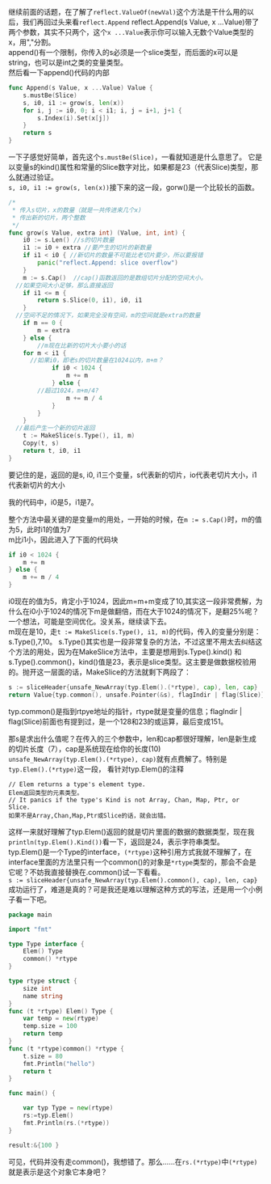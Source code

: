 继续前面的话题，在了解了`reflect.ValueOf(newVal)`这个方法是干什么用的以后，我们再回过头来看`reflect.Append`
reflect.Append(s Value, x ...Value)带了两个参数，其实不只两个，这个`x ...Value`表示你可以输入无数个Value类型的x，用","分割。  
append()有一个限制，你传入的s必须是一个slice类型，而后面的x可以是string，也可以是int之类的变量类型。  
然后看一下append()代码的内部  
```go
func Append(s Value, x ...Value) Value {
	s.mustBe(Slice)
	s, i0, i1 := grow(s, len(x))
	for i, j := i0, 0; i < i1; i, j = i+1, j+1 {
		s.Index(i).Set(x[j])
	}
	return s
}
```
一下子感觉好简单，首先这个`s.mustBe(Slice)`，一看就知道是什么意思了。
它是以变量s的kind()属性和常量的Slice数字对比，如果都是23（代表Slice)类型，那么就通过验证。  
`s, i0, i1 := grow(s, len(x))`接下来的这一段，gorw()是一个比较长的函数。
```go
/*
 * 传入s切片，x的数量（就是一共传进来几个x)
 * 传出新的切片，两个整数
 */
func grow(s Value, extra int) (Value, int, int) {
	i0 := s.Len() //s的切片数量
	i1 := i0 + extra //要产生的切片的新数量
	if i1 < i0 { //新切片的数量不可能比老切片要少，所以要报错
		panic("reflect.Append: slice overflow")
	}
	m := s.Cap()  //cap()函数返回的是数组切片分配的空间大小。
  //如果空间大小足够，那么直接返回
	if i1 <= m {
		return s.Slice(0, i1), i0, i1
	}
  //空间不足的情况下，如果完全没有空间，m的空间就是extra的数量
	if m == 0 {
		m = extra
	} else {
		//m现在比新的切片大小要小的话
    for m < i1 {
      //如果i0，即老s的切片数量在1024以内，m+m？
			if i0 < 1024 {
				m += m
			} else {
        //超过1024，m+m/4?
				m += m / 4
			}
		}
	}
  //最后产生一个新的切片返回
	t := MakeSlice(s.Type(), i1, m)
	Copy(t, s)
	return t, i0, i1
}
```

要记住的是，返回的是s, i0, i1三个变量，s代表新的切片，io代表老切片大小，i1代表新切片的大小

我的代码中，i0是5，i1是7。

整个方法中最关键的是变量m的用处，一开始的时候，在`m := s.Cap()`时，m的值为5，此时i1的值为7  
m比i1小，因此进入了下面的代码块  
```go
if i0 < 1024 {
	m += m
} else {
	m += m / 4
}
```
i0现在的值为5，肯定小于1024，因此m=m+m变成了10,其实这一段非常费解，为什么在i0小于1024的情况下m是做翻倍，而在大于1024的情况下，是翻25%呢？一个想法，可能是空间优化。没关系，继续读下去。  
m现在是10，走`t := MakeSlice(s.Type(), i1, m)`的代码，传入的变量分别是：s.Type(),7,10。
s.Type()其实也是一段非常复杂的方法，不过这里不用太去纠结这个方法的用处，因为在MakeSlice方法中，主要是想用到s.Type().kind() 和s.Type().common()，kind()值是23，表示是slice类型。这主要是做数据校验用的。抛开这一层面的话，MakeSlice的方法就剩下两段了：
```go
s := sliceHeader{unsafe_NewArray(typ.Elem().(*rtype), cap), len, cap}
return Value{typ.common(), unsafe.Pointer(&s), flagIndir | flag(Slice)}
```
typ.common()是指到rtpye地址的指针，rtype就是变量的信息；flagIndir | flag(Slice)前面也有提到过，是一个128和23的或运算，最后变成151。

那s是求出什么值呢？在传入的三个参数中，len和cap都很好理解，len是新生成的切片长度（7），cap是系统现在给你的长度(10)  
`unsafe_NewArray(typ.Elem().(*rtype), cap)`就有点费解了。特别是`typ.Elem().(*rtype)`这一段，
看针对typ.Elem()的注释  
```
// Elem returns a type's element type.
Elem返回类型的元素类型。
// It panics if the type's Kind is not Array, Chan, Map, Ptr, or Slice.
如果不是Array,Chan,Map,Ptr或Slice的话，就会出错。
```
这样一来就好理解了typ.Elem()返回的就是切片里面的数据的数据类型，现在我`println(typ.Elem().Kind())`看一下，返回是24，表示字符串类型。  
typ.Elem()是一个Type的interface，`(*rtype)`这种引用方式我就不理解了，在interface里面的方法里只有一个common()的对象是`*rtype`类型的，那会不会是它呢？不妨我直接替换在.common()试一下看看。  
`s := sliceHeader{unsafe_NewArray(typ.Elem().common(), cap), len, cap}`
成功运行了，难道是真的？可是我还是难以理解这种方式的写法，还是用一个小例子看一下吧。 

```go
package main

import "fmt"

type Type interface {
	Elem() Type
	common() *rtype
}

type rtype struct {
	size int
	name string
}
func (t *rtype) Elem() Type {
	var temp = new(rtype)
	temp.size = 100
	return temp
}
func (t *rtype)common() *rtype {
	t.size = 80 
	fmt.Println("hello")
	return t
}

func main() {

	var typ Type = new(rtype)
	rs:=typ.Elem()
	fmt.Println(rs.(*rtype))
}

result:&{100 }
```

可见，代码并没有走common()，我想错了。那么……在`rs.(*rtype)`中`(*rtype)`就是表示是这个对象它本身吧？
